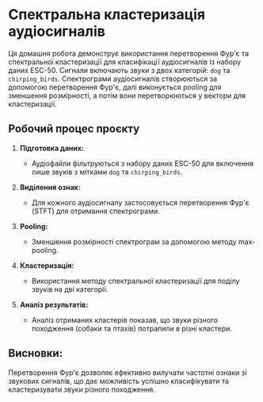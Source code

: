 
# Спектральна кластеризація аудіосигналів

Ця домашня робота демонструє використання перетворення Фур'є та спектральної кластеризації для класифікації аудіосигналів із набору даних ESC-50. Сигнали включають звуки з двох категорій: `dog` та `chirping_birds`. Спектрограми аудіосигналів створюються за допомогою перетворення Фур'є, далі виконується pooling для зменшення розмірності, а потім вони перетворюються у вектори для кластеризації.

## Робочий процес проєкту

1. **Підготовка даних:**
   - Аудіофайли фільтруються з набору даних ESC-50 для включення лише звуків з мітками `dog` та `chirping_birds`.
   
2. **Виділення ознак:**
   - Для кожного аудіосигналу застосовується перетворення Фур'є (STFT) для отримання спектрограми.

3. **Pooling:**
   - Зменшення розмірності спектрограм за допомогою методу max-pooling.

4. **Кластеризація:**
   - Використання методу спектральної кластеризації для поділу звуків на дві категорії.

5. **Аналіз результатів:**
   - Аналіз отриманих кластерів показав, що звуки різного походження (собаки та птахів) потрапили в різні кластери.
   
## Висновки:
Перетворення Фур'є дозволяє ефективно вилучати частотні ознаки зі звукових сигналів, що дає можливість успішно класифікувати та кластеризувати звуки різного походження.

